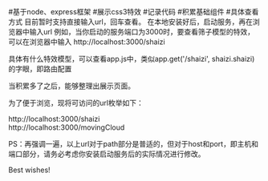 #基于node、express框架
#展示css3特效
#记录代码
#积累基础组件
#具体查看方式
目前暂时支持直接输入url，回车查看。
在本地安装好后，启动服务，再在浏览器中输入url
例如，当你启动的服务端口为3000时，要查看筛子模型的特效，可以在浏览器中输入 http://localhost:3000/shaizi

具体有什么特效模型，可以查看app.js中，类似app.get('/shaizi', shaizi.shaizi)的字眼，即路由配置

当积累多了之后，能够整理出展示页面。

为了便于浏览，现将可访问的url枚举如下：

http://localhost:3000/shaizi   </br>
http://localhost:3000/movingCloud </br>

PS：再强调一遍，以上url对于path部分是普适的，但对于host和port，即主机和端口部分，请务必考虑你安装启动服务后的实际情况进行修改。

Best wishes!